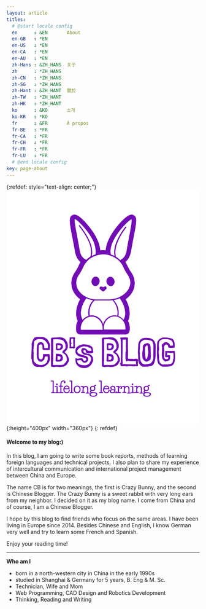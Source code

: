 ```yaml
---
layout: article
titles:
  # @start locale config
  en      : &EN       About
  en-GB   : *EN
  en-US   : *EN
  en-CA   : *EN
  en-AU   : *EN
  zh-Hans : &ZH_HANS  关于
  zh      : *ZH_HANS
  zh-CN   : *ZH_HANS
  zh-SG   : *ZH_HANS
  zh-Hant : &ZH_HANT  關於
  zh-TW   : *ZH_HANT
  zh-HK   : *ZH_HANT
  ko      : &KO       소개
  ko-KR   : *KO
  fr      : &FR       À propos
  fr-BE   : *FR
  fr-CA   : *FR
  fr-CH   : *FR
  fr-FR   : *FR
  fr-LU   : *FR
  # @end locale config
key: page-about
---
```


{:refdef: style="text-align: center;"}
![logo001](.\image\about\logo001.png){:height="400px" width="360px"}
{: refdef}


#### Welcome to my blog:)


In this blog, I am going to write some book reports, methods of learning foreign languages and technical projects. I also plan to share my experience of intercultural communication and international project management between China and Europe. 


The name CB is for two meanings, the first is Crazy Bunny, and the second is Chinese Blogger. The Crazy Bunny is a sweet rabbit with very long ears from my neighbor. I decided on it as my blog name. I come from China and of course, I am a Chinese Blogger.


I hope by this blog to find friends who focus on the same areas. I have been living in Europe since 2014. Besides Chinese and English, I know German very well and try to learn some French and Spanish.


Enjoy your reading time!

------

**Who am I**

- born in a north-western city in China in the early 1990s 
- studied in Shanghai & Germany for 5 years, B. Eng & M. Sc.
- Technician, Wife and Mom
- Web Programming, CAD Design and Robotics Development
- Thinking, Reading and Writing

